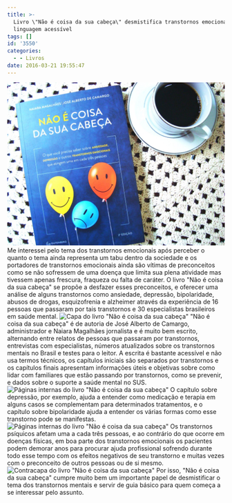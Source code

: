 ```yaml
---
title: >-
  Livro \"Não é coisa da sua cabeça\" desmistifica transtornos emocionais com
  linguagem acessível
tags: []
id: '3550'
categories:
  - - Livros
date: 2016-03-21 19:55:47
---
```


![Capa do Livro "Não é coisa da sua cabeça" ](/wp-content/uploads/2016/03/livro-nao-e-coisa-da-sua-cabeca-resenha-1024x768.jpg) Me interessei pelo tema dos transtornos emocionais após perceber o quanto o tema ainda representa um tabu dentro da sociedade e os portadores de transtornos emocionais ainda são vítimas de preconceitos como se não sofressem de uma doença que limita sua plena atividade mas tivessem apenas frescura, fraqueza ou falta de caráter. O livro "Não é coisa da sua cabeça" se propõe a desfazer esses preconceitos, e oferecer uma análise de alguns transtornos como ansiedade, depressão, bipolaridade, abusos de drogas, esquizofrenia e alzheimer através da experiência de 16 pessoas que passaram por tais transtornos e 30 especialistas brasileiros em saúde mental. ![Capa do livro "Não é coisa da sua cabeça" ](/wp-content/uploads/2016/03/capa-livro-nao-e-coisa-da-sua-cabecao-1024x768.jpg) "Não é coisa da sua cabeça" é de autoria de José Alberto de Camargo, administrador e Naiara Magalhães jornalista e é muito bem escrito, alternando entre relatos de pessoas que passaram por transtornos, entrevistas com especialistas, números atualizados sobre os transtornos mentais no Brasil e testes para o leitor. A escrita é bastante acessível e não usa termos técnicos, os capítulos iniciais são separados por transtornos e os capítulos finais apresentam informações úteis e objetivas sobre como lidar com familiares que estão passando por transtornos, como se prevenir, e dados sobre o suporte a saúde mental no SUS. ![Páginas internas do livro "Não é coisa da sua cabeça"](/wp-content/uploads/2016/03/paginas-internas-livro-nao-e-coisa-da-sua-cabeca-resenha-1024x768.jpg) O capítulo sobre depressão, por exemplo, ajuda a entender como medicação e terapia em alguns casos se complementam para determinados tratamentos, e o capítulo sobre bipolaridade ajuda a entender os várias formas como esse transtorno pode se manifestas. ![Páginas internas do livro "Não é coisa da sua cabeça"](/wp-content/uploads/2016/03/paginas-internas-livro-nao-e-coisa-da-sua-cabeca-1024x768.jpg) Os transtornos psíquicos afetam uma a cada três pessoas, e ao contrário do que ocorre em doenças físicas, em boa parte dos transtornos emocionais os pacientes podem demorar anos para procurar ajuda profissional sofrendo durante todo esse tempo com os efeitos negativos de seu transtorno e muitas vezes com o preconceito de outros pessoas ou de si mesmo. ![Contracapa do livro "Não é coisa da sua cabeça" ](/wp-content/uploads/2016/03/contracapa-livro-nao-e-coisa-da-sua-cabeca-1024x768.jpg) Por isso, "Não é coisa da sua cabeça" cumpre muito bem um importante papel de desmistificar o tema dos transtornos mentais e servir de guia básico para quem começa a se interessar pelo assunto.
